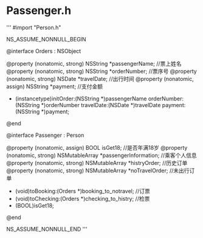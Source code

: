 # Passenger.h
'''
#import "Person.h"

NS_ASSUME_NONNULL_BEGIN

@interface Orders : NSObject

@property (nonatomic, strong) NSString *passengerName;              //票上姓名
@property (nonatomic, strong) NSString *orderNumber;                //票序号
@property (nonatomic, strong) NSDate *travelDate;                   //出行时间
@property (nonatomic, assign) NSString *payment;                    //支付金额

- (instancetype)initOrder:(NSString *)passengerName orderNumber:(NSString *)orderNumber travelDate:(NSDate *)travelDate payment:(NSString *)payment;

@end


@interface Passenger : Person

@property (nonatomic, assign) BOOL isGet18;                         //是否年满18岁
@property (nonatomic, strong) NSMutableArray *passengerInformation; //乘客个人信息
@property (nonatomic, strong) NSMutableArray *histryOrder;          //历史订单
@property (nonatomic, strong) NSMutableArray *noTravelOrder;        //未出行订单

- (void)toBooking:(Orders *)booking_to_notravel;                    //订票
- (void)toChecking:(Orders *)checking_to_histry;                    //检票
- (BOOL)isGet18;

@end

NS_ASSUME_NONNULL_END
'''
